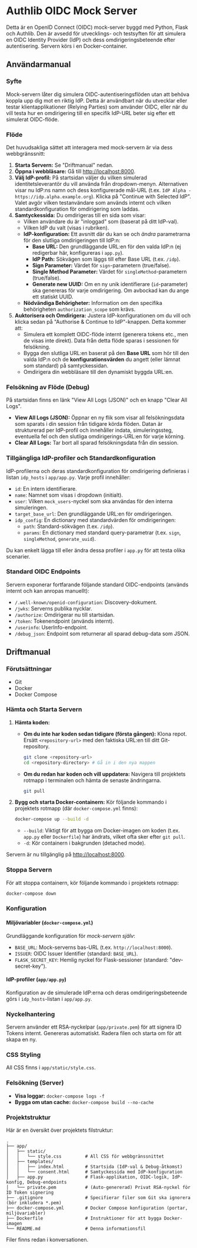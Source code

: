 # Authlib OIDC Mock Server

Detta är en OpenID Connect (OIDC) mock-server byggd med Python, Flask och Authlib. Den är avsedd för utvecklings- och testsyften för att simulera en OIDC Identity Provider (IdP) och dess omdirigeringsbeteende efter autentisering. Servern körs i en Docker-container.

## Användarmanual

### Syfte

Mock-servern låter dig simulera OIDC-autentiseringsflöden utan att behöva koppla upp dig mot en riktig IdP. Detta är användbart när du utvecklar eller testar klientapplikationer (Relying Parties) som använder OIDC, eller när du vill testa hur en omdirigering till en specifik IdP-URL beter sig efter ett simulerat OIDC-flöde.

### Flöde

Det huvudsakliga sättet att interagera med mock-servern är via dess webbgränssnitt:

1.  **Starta Servern:** Se "Driftmanual" nedan.
2.  **Öppna i webbläsare:** Gå till [http://localhost:8000](http://localhost:8000).
3.  **Välj IdP-profil:** På startsidan väljer du vilken simulerad identitetsleverantör du vill använda från dropdown-menyn. Alternativen visar nu IdP:ns namn och dess konfigurerade mål-URL (t.ex. `IdP Alpha - https://idp.alpha.example.org`). Klicka på "Continue with Selected IdP". Valet avgör vilken testanvändare som används internt och vilken standardkonfiguration för omdirigering som laddas.
4.  **Samtyckessida:** Du omdirigeras till en sida som visar:
    *   Vilken användare du är "inloggad" som (baserat på ditt IdP-val).
    *   Vilken IdP du valt (visas i rubriken).
    *   **IdP-konfiguration:** Ett avsnitt där du kan se och *ändra* parametrarna för den slutliga omdirigeringen till IdP:n:
        *   **Base URL:** Den grundläggande URL:en för den valda IdP:n (ej redigerbar här, konfigureras i `app.py`).
        *   **IdP Path:** Sökvägen som läggs till efter Base URL (t.ex. `/idp`).
        *   **Sign Parameter:** Värdet för `sign`-parametern (true/false).
        *   **Single Method Parameter:** Värdet för `singleMethod`-parametern (true/false).
        *   **Generate new UUID:** Om en ny unik identifierare (`id`-parameter) ska genereras för varje omdirigering. Om avbockad kan du ange ett statiskt UUID.
    *   **Nödvändiga Behörigheter:** Information om den specifika behörigheten `authorization_scope` som krävs.
5.  **Auktorisera och Omdirigera:** Justera IdP-konfigurationen om du vill och klicka sedan på "Authorise & Continue to IdP"-knappen. Detta kommer att:
    *   Simulera ett komplett OIDC-flöde internt (generera tokens etc., men de visas inte direkt). Data från detta flöde sparas i sessionen för felsökning.
    *   Bygga den slutliga URL:en baserat på den **Base URL** som hör till den valda IdP:n och de **konfigurationsvärden** du angett (eller lämnat som standard) på samtyckessidan.
    *   Omdirigera din webbläsare till den dynamiskt byggda URL:en.

### Felsökning av Flöde (Debug)

På startsidan finns en länk "View All Logs (JSON)" och en knapp "Clear All Logs".

*   **View All Logs (JSON):** Öppnar en ny flik som visar all felsökningsdata som sparats i din session från tidigare körda flöden. Datan är strukturerad per IdP-profil och innehåller indata, simuleringssteg, eventuella fel och den slutliga omdirigerings-URL:en för varje körning.
*   **Clear All Logs:** Tar bort all sparad felsökningsdata från din session.

### Tillgängliga IdP-profiler och Standardkonfiguration

IdP-profilerna och deras standardkonfiguration för omdirigering definieras i listan `idp_hosts` i `app/app.py`. Varje profil innehåller:

*   `id`: En intern identifierare.
*   `name`: Namnet som visas i dropdown (initialt).
*   `user`: Vilken `mock_users`-nyckel som ska användas för den interna simuleringen.
*   `target_base_url`: Den grundläggande URL:en för omdirigeringen.
*   `idp_config`: En dictionary med standardvärden för omdirigeringen:
    *   `path`: Standard-sökvägen (t.ex. `/idp`).
    *   `params`: En dictionary med standard query-parametrar (t.ex. `sign`, `singleMethod`, `generate_uuid`).

Du kan enkelt lägga till eller ändra dessa profiler i `app.py` för att testa olika scenarier.

### Standard OIDC Endpoints

Servern exponerar fortfarande följande standard OIDC-endpoints (används internt och kan anropas manuellt):

*   `/.well-known/openid-configuration`: Discovery-dokument.
*   `/jwks`: Serverns publika nycklar.
*   `/authorize`: Omdirigerar nu till startsidan.
*   `/token`: Tokenendpoint (används internt).
*   `/userinfo`: UserInfo-endpoint.
*   `/debug_json`: Endpoint som returnerar all sparad debug-data som JSON.

## Driftmanual

### Förutsättningar

*   Git
*   Docker
*   Docker Compose

### Hämta och Starta Servern

1.  **Hämta koden:**
    *   **Om du inte har koden sedan tidigare (första gången):** Klona repot. Ersätt `<repository-url>` med den faktiska URL:en till ditt Git-repository.
        ```bash
        git clone <repository-url>
        cd <repository-directory> # Gå in i den nya mappen
        ```
    *   **Om du redan har koden och vill uppdatera:** Navigera till projektets rotmapp i terminalen och hämta de senaste ändringarna.
        ```bash
        git pull
        ```

2.  **Bygg och starta Docker-containern:**
    Kör följande kommando i projektets rotmapp (där `docker-compose.yml` finns):
    ```bash
    docker-compose up --build -d
    ```
    *   `--build`: Viktigt för att bygga om Docker-imagen om koden (t.ex. `app.py` eller `Dockerfile`) har ändrats, vilket ofta sker efter `git pull`.
    *   `-d`: Kör containern i bakgrunden (detached mode).

Servern är nu tillgänglig på [http://localhost:8000](http://localhost:8000).

### Stoppa Servern

För att stoppa containern, kör följande kommando i projektets rotmapp:

```bash
docker-compose down
```

### Konfiguration

#### Miljövariabler (`docker-compose.yml`)

Grundläggande konfiguration för *mock-servern själv*:

*   `BASE_URL`: Mock-serverns bas-URL (t.ex. `http://localhost:8000`).
*   `ISSUER`: OIDC Issuer Identifier (standard: `BASE_URL`).
*   `FLASK_SECRET_KEY`: Hemlig nyckel för Flask-sessioner (standard: "dev-secret-key").

#### IdP-profiler (`app/app.py`)

Konfiguration av de simulerade IdP:erna och deras omdirigeringsbeteende görs i `idp_hosts`-listan i `app/app.py`.

### Nyckelhantering

Servern använder ett RSA-nyckelpar (`app/private.pem`) för att signera ID Tokens internt. Genereras automatiskt. Radera filen och starta om för att skapa en ny.

### CSS Styling

All CSS finns i `app/static/style.css`.

### Felsökning (Server)

*   **Visa loggar:** `docker-compose logs -f`
*   **Bygga om utan cache:** `docker-compose build --no-cache`

### Projektstruktur

Här är en översikt över projektets filstruktur:

```ascii
.
├── app/
│   ├── static/
│   │   └── style.css         # All CSS för webbgränssnittet
│   ├── templates/
│   │   ├── index.html        # Startsida (IdP-val & Debug-åtkomst)
│   │   └── consent.html      # Samtyckessida med IdP-konfiguration
│   ├── app.py                # Flask-applikation, OIDC-logik, IdP-konfig, Debug-endpoints
│   └── private.pem           # (Auto-genererad) Privat RSA-nyckel för ID Token signering
├── .gitignore                # Specifierar filer som Git ska ignorera (bör inkludera *.pem)
├── docker-compose.yml        # Docker Compose konfiguration (portar, miljövariabler)
├── Dockerfile                # Instruktioner för att bygga Docker-imagen
└── README.md                 # Denna informationsfil
```

Filer finns redan i konversationen.